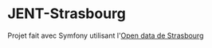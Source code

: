 # JENT-Strasbourg
Projet fait avec Symfony utilisant l'[Open data de Strasbourg](https://data.strasbourg.eu/pages/accueil/)
